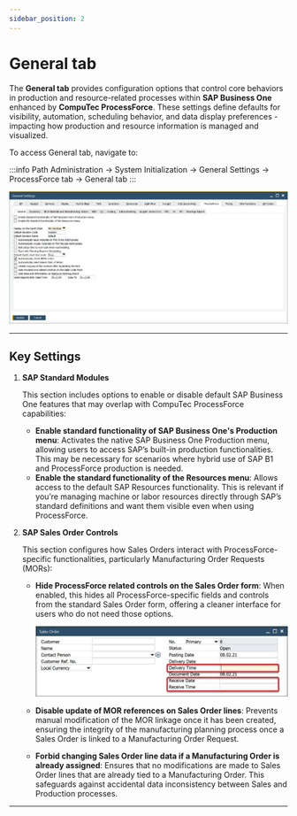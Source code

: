 ```yaml
---
sidebar_position: 2
---
```


# General tab

The **General tab** provides configuration options that control core behaviors in production and resource-related processes within **SAP Business One** enhanced by **CompuTec ProcessForce**. These settings define defaults for visibility, automation, scheduling behavior, and data display preferences - impacting how production and resource information is managed and visualized.

To access General tab, navigate to:

:::info Path
Administration → System Initialization → General Settings → ProcessForce tab → General tab
:::

![General Tab](./media/general-tab/general-settings-general-tab.webp)

---

## Key Settings

1. **SAP Standard Modules**

    This section includes options to enable or disable default SAP Business One features that may overlap with CompuTec ProcessForce capabilities:

    - **Enable standard functionality of SAP Business One's Production menu**: Activates the native SAP Business One Production menu, allowing users to access SAP’s built-in production functionalities. This may be necessary for scenarios where hybrid use of SAP B1 and ProcessForce production is needed.
    - **Enable the standard functionality of the Resources menu**: Allows access to the default SAP Resources functionality. This is relevant if you’re managing machine or labor resources directly through SAP’s standard definitions and want them visible even when using ProcessForce.

2. **SAP Sales Order Controls**

    This section configures how Sales Orders interact with ProcessForce-specific functionalities, particularly Manufacturing Order Requests (MORs):

    - **Hide ProcessForce related controls on the Sales Order form**: When enabled, this hides all ProcessForce-specific fields and controls from the standard Sales Order form, offering a cleaner interface for users who do not need those options.

        ![ProcessForce Fields](./media/general-tab/sales-order-processforce-fields.webp)
    - **Disable update of MOR references on Sales Order lines**: Prevents manual modification of the MOR linkage once it has been created, ensuring the integrity of the manufacturing planning process once a Sales Order is linked to a Manufacturing Order Request.
    - **Forbid changing Sales Order line data if a Manufacturing Order is already assigned**: Ensures that no modifications are made to Sales Order lines that are already tied to a Manufacturing Order. This safeguards against accidental data inconsistency between Sales and Production processes.

---
